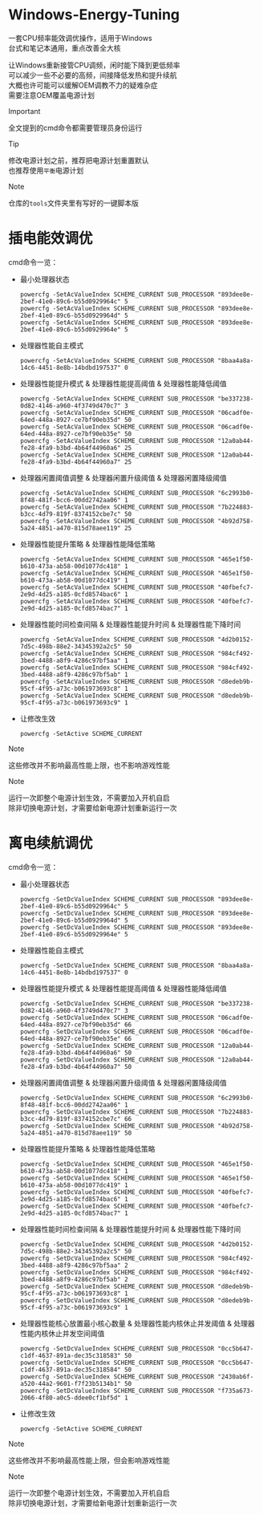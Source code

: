 # Windows-Energy-Tuning
一套CPU频率能效调优操作，适用于Windows  
台式和笔记本通用，重点改善全大核  
  
让Windows重新接管CPU调频，闲时能下降到更低频率  
可以减少一些不必要的高频，间接降低发热和提升续航  
大概也许可能可以缓解OEM调教不力的疑难杂症  
需要注意OEM覆盖电源计划  

> [!IMPORTANT]
> 全文提到的cmd命令都需要管理员身份运行  

> [!TIP]
> 修改电源计划之前，推荐把电源计划重置默认  
> 也推荐使用`平衡`电源计划  

> [!NOTE]
> 仓库的`tools`文件夹里有写好的一键脚本版  

# 插电能效调优
cmd命令一览：
- 最小处理器状态
  ```
  powercfg -SetAcValueIndex SCHEME_CURRENT SUB_PROCESSOR "893dee8e-2bef-41e0-89c6-b55d0929964c" 5
  powercfg -SetAcValueIndex SCHEME_CURRENT SUB_PROCESSOR "893dee8e-2bef-41e0-89c6-b55d0929964d" 5
  powercfg -SetAcValueIndex SCHEME_CURRENT SUB_PROCESSOR "893dee8e-2bef-41e0-89c6-b55d0929964e" 5
  ```
- 处理器性能自主模式
  ```
  powercfg -SetAcValueIndex SCHEME_CURRENT SUB_PROCESSOR "8baa4a8a-14c6-4451-8e8b-14bdbd197537" 0
  ```
- 处理器性能提升模式 & 处理器性能提高阈值 & 处理器性能降低阈值
  ```
  powercfg -SetAcValueIndex SCHEME_CURRENT SUB_PROCESSOR "be337238-0d82-4146-a960-4f3749d470c7" 3
  powercfg -SetAcValueIndex SCHEME_CURRENT SUB_PROCESSOR "06cadf0e-64ed-448a-8927-ce7bf90eb35d" 50
  powercfg -SetAcValueIndex SCHEME_CURRENT SUB_PROCESSOR "06cadf0e-64ed-448a-8927-ce7bf90eb35e" 50
  powercfg -SetAcValueIndex SCHEME_CURRENT SUB_PROCESSOR "12a0ab44-fe28-4fa9-b3bd-4b64f44960a6" 25
  powercfg -SetAcValueIndex SCHEME_CURRENT SUB_PROCESSOR "12a0ab44-fe28-4fa9-b3bd-4b64f44960a7" 25
  ```
- 处理器闲置阈值调整 & 处理器闲置升级阈值 & 处理器闲置降级阈值
  ```
  powercfg -SetAcValueIndex SCHEME_CURRENT SUB_PROCESSOR "6c2993b0-8f48-481f-bcc6-00dd2742aa06" 1
  powercfg -SetAcValueIndex SCHEME_CURRENT SUB_PROCESSOR "7b224883-b3cc-4d79-819f-8374152cbe7c" 50
  powercfg -SetAcValueIndex SCHEME_CURRENT SUB_PROCESSOR "4b92d758-5a24-4851-a470-815d78aee119" 25
  ```
- 处理器性能提升策略 & 处理器性能降低策略
  ```
  powercfg -SetAcValueIndex SCHEME_CURRENT SUB_PROCESSOR "465e1f50-b610-473a-ab58-00d1077dc418" 1
  powercfg -SetAcValueIndex SCHEME_CURRENT SUB_PROCESSOR "465e1f50-b610-473a-ab58-00d1077dc419" 1
  powercfg -SetAcValueIndex SCHEME_CURRENT SUB_PROCESSOR "40fbefc7-2e9d-4d25-a185-0cfd8574bac6" 1
  powercfg -SetAcValueIndex SCHEME_CURRENT SUB_PROCESSOR "40fbefc7-2e9d-4d25-a185-0cfd8574bac7" 1
  ```
- 处理器性能时间检查间隔 & 处理器性能提升时间 & 处理器性能下降时间
  ```
  powercfg -SetAcValueIndex SCHEME_CURRENT SUB_PROCESSOR "4d2b0152-7d5c-498b-88e2-34345392a2c5" 50
  powercfg -SetAcValueIndex SCHEME_CURRENT SUB_PROCESSOR "984cf492-3bed-4488-a8f9-4286c97bf5aa" 1
  powercfg -SetAcValueIndex SCHEME_CURRENT SUB_PROCESSOR "984cf492-3bed-4488-a8f9-4286c97bf5ab" 1
  powercfg -SetAcValueIndex SCHEME_CURRENT SUB_PROCESSOR "d8edeb9b-95cf-4f95-a73c-b061973693c8" 1
  powercfg -SetAcValueIndex SCHEME_CURRENT SUB_PROCESSOR "d8edeb9b-95cf-4f95-a73c-b061973693c9" 1
  ```
- 让修改生效
  ```
  powercfg -SetActive SCHEME_CURRENT
  ```

> [!NOTE]
> 这些修改并不影响最高性能上限，也不影响游戏性能  

> [!NOTE]
> 运行一次即整个电源计划生效，不需要加入开机自启  
> 除非切换电源计划，才需要给新电源计划重新运行一次  

# 离电续航调优
cmd命令一览：
- 最小处理器状态
  ```
  powercfg -SetDcValueIndex SCHEME_CURRENT SUB_PROCESSOR "893dee8e-2bef-41e0-89c6-b55d0929964c" 5
  powercfg -SetDcValueIndex SCHEME_CURRENT SUB_PROCESSOR "893dee8e-2bef-41e0-89c6-b55d0929964d" 5
  powercfg -SetDcValueIndex SCHEME_CURRENT SUB_PROCESSOR "893dee8e-2bef-41e0-89c6-b55d0929964e" 5
  ```
- 处理器性能自主模式
  ```
  powercfg -SetDcValueIndex SCHEME_CURRENT SUB_PROCESSOR "8baa4a8a-14c6-4451-8e8b-14bdbd197537" 0
  ```
- 处理器性能提升模式 & 处理器性能提高阈值 & 处理器性能降低阈值
  ```
  powercfg -SetDcValueIndex SCHEME_CURRENT SUB_PROCESSOR "be337238-0d82-4146-a960-4f3749d470c7" 3
  powercfg -SetDcValueIndex SCHEME_CURRENT SUB_PROCESSOR "06cadf0e-64ed-448a-8927-ce7bf90eb35d" 66
  powercfg -SetDcValueIndex SCHEME_CURRENT SUB_PROCESSOR "06cadf0e-64ed-448a-8927-ce7bf90eb35e" 66
  powercfg -SetDcValueIndex SCHEME_CURRENT SUB_PROCESSOR "12a0ab44-fe28-4fa9-b3bd-4b64f44960a6" 50
  powercfg -SetDcValueIndex SCHEME_CURRENT SUB_PROCESSOR "12a0ab44-fe28-4fa9-b3bd-4b64f44960a7" 50
  ```
- 处理器闲置阈值调整 & 处理器闲置升级阈值 & 处理器闲置降级阈值
  ```
  powercfg -SetDcValueIndex SCHEME_CURRENT SUB_PROCESSOR "6c2993b0-8f48-481f-bcc6-00dd2742aa06" 1
  powercfg -SetDcValueIndex SCHEME_CURRENT SUB_PROCESSOR "7b224883-b3cc-4d79-819f-8374152cbe7c" 66
  powercfg -SetDcValueIndex SCHEME_CURRENT SUB_PROCESSOR "4b92d758-5a24-4851-a470-815d78aee119" 50
  ```
- 处理器性能提升策略 & 处理器性能降低策略
  ```
  powercfg -SetDcValueIndex SCHEME_CURRENT SUB_PROCESSOR "465e1f50-b610-473a-ab58-00d1077dc418" 1
  powercfg -SetDcValueIndex SCHEME_CURRENT SUB_PROCESSOR "465e1f50-b610-473a-ab58-00d1077dc419" 1
  powercfg -SetDcValueIndex SCHEME_CURRENT SUB_PROCESSOR "40fbefc7-2e9d-4d25-a185-0cfd8574bac6" 1
  powercfg -SetDcValueIndex SCHEME_CURRENT SUB_PROCESSOR "40fbefc7-2e9d-4d25-a185-0cfd8574bac7" 1
  ```
- 处理器性能时间检查间隔 & 处理器性能提升时间 & 处理器性能下降时间
  ```
  powercfg -SetDcValueIndex SCHEME_CURRENT SUB_PROCESSOR "4d2b0152-7d5c-498b-88e2-34345392a2c5" 50
  powercfg -SetDcValueIndex SCHEME_CURRENT SUB_PROCESSOR "984cf492-3bed-4488-a8f9-4286c97bf5aa" 2
  powercfg -SetDcValueIndex SCHEME_CURRENT SUB_PROCESSOR "984cf492-3bed-4488-a8f9-4286c97bf5ab" 2
  powercfg -SetDcValueIndex SCHEME_CURRENT SUB_PROCESSOR "d8edeb9b-95cf-4f95-a73c-b061973693c8" 1
  powercfg -SetDcValueIndex SCHEME_CURRENT SUB_PROCESSOR "d8edeb9b-95cf-4f95-a73c-b061973693c9" 1
  ```
- 处理器性能核心放置最小核心数量 & 处理器性能内核休止并发阈值 & 处理器性能内核休止并发空间阈值
  ```
  powercfg -SetDcValueIndex SCHEME_CURRENT SUB_PROCESSOR "0cc5b647-c1df-4637-891a-dec35c318583" 50
  powercfg -SetDcValueIndex SCHEME_CURRENT SUB_PROCESSOR "0cc5b647-c1df-4637-891a-dec35c318584" 50
  powercfg -SetDcValueIndex SCHEME_CURRENT SUB_PROCESSOR "2430ab6f-a520-44a2-9601-f7f23b5134b1" 50
  powercfg -SetDcValueIndex SCHEME_CURRENT SUB_PROCESSOR "f735a673-2066-4f80-a0c5-ddee0cf1bf5d" 1
  ```
- 让修改生效
  ```
  powercfg -SetActive SCHEME_CURRENT
  ```

> [!NOTE]
> 这些修改并不影响最高性能上限，但会影响游戏性能  

> [!NOTE]
> 运行一次即整个电源计划生效，不需要加入开机自启  
> 除非切换电源计划，才需要给新电源计划重新运行一次  
